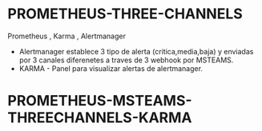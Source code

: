 # PROMETHEUS-THREE-CHANNELS
Prometheus , Karma , Alertmanager
- Alertmanager establece 3 tipo de alerta (critica,media,baja)
y enviadas por  3 canales diferenetes a traves de 3 webhook por MSTEAMS.
- KARMA - Panel para visualizar alertas de alertmanager.
# PROMETHEUS-MSTEAMS-THREECHANNELS-KARMA

